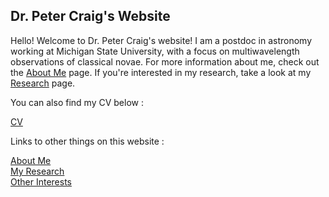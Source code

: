 ## Dr. Peter Craig's Website

Hello! Welcome to Dr. Peter Craig's website! I am a postdoc in astronomy working at Michigan State University, with a focus on multiwavelength observations of classical novae. For more information about me, check out the [About Me](/About) page. If you're interested in my research, take a look at my [Research](/Research) page.

You can also find my CV below :

[CV](cv.pdf)

Links to other things on this website :

[About Me](/About)  
[My Research](/Research)  
[Other Interests](/Other)  
